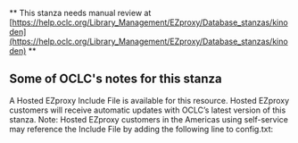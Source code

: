 ** This stanza needs manual review at [https://help.oclc.org/Library_Management/EZproxy/Database_stanzas/kinoden](https://help.oclc.org/Library_Management/EZproxy/Database_stanzas/kinoden) **

## Some of OCLC's notes for this stanza

A Hosted EZproxy Include File is available for this resource. Hosted EZproxy customers will receive automatic updates with OCLC&rsquo;s latest version of this stanza. Note: Hosted EZproxy customers in the Americas using self-service may reference the Include File by adding the following line to config.txt:

&nbsp;

&nbsp;
